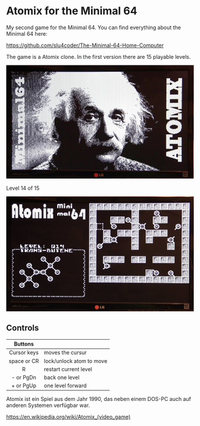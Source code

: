 # Atomix for the Minimal 64

My second game for the Minimal 64.
You can find everything about the Minimal 64 here:

https://github.com/slu4coder/The-Minimal-64-Home-Computer

The game is a Atomix clone. In the first version there are 15 playable levels.

![atomix](atomix-minimal64-start.jpg)

Level 14 of 15

![atomix](atomix-minimal64-level-14.jpg)

## Controls

|Buttons     |                          |
|:----------:|:-------------------------|
|Cursor keys |moves the cursur          |
|space or CR |lock/unlock atom to move  |
|R           |restart current level     |
|- or PgDn   |back one level            |
|+ or PgUp   |one level forward         |


Atomix ist ein Spiel aus dem Jahr 1990, das neben einem DOS-PC auch auf anderen Systemen verfügbar war.

https://en.wikipedia.org/wiki/Atomix_(video_game)

